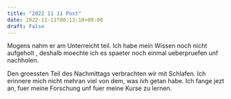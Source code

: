 ```yaml
---
title: "2022 11 11 Post"
date: 2022-11-11T00:13:10+09:00
draft: False
---
```

Mogens nahm er am Unterreicht teil. Ich habe mein Wissen noch nicht aufgeholt , deshalb moechte ich es spaeter noch einmal ueberpruefen unf nachholen.

Den groessten Teil des Nachmittags verbrachten wir mit Schlafen. Ich erinnere mich nicht mehran viel von dem, was ivh getan habe. Ich fange jezt an, fuer meine Forschung unf fuer meine Kurse zu lernen.

